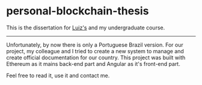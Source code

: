 # personal-blockchain-thesis
This is the dissertation for [Luiz's](https://github.com/LHSV) and my undergraduate course.

---
Unfortunately, by now there is only a Portuguese Brazil version. For our project, my colleague and I tried to create a new system to manage and create official documentation for our country. This project was built with Ethereum as it mains back-end part and Angular as it's front-end part. 

Feel free to read it, use it and contact me.
